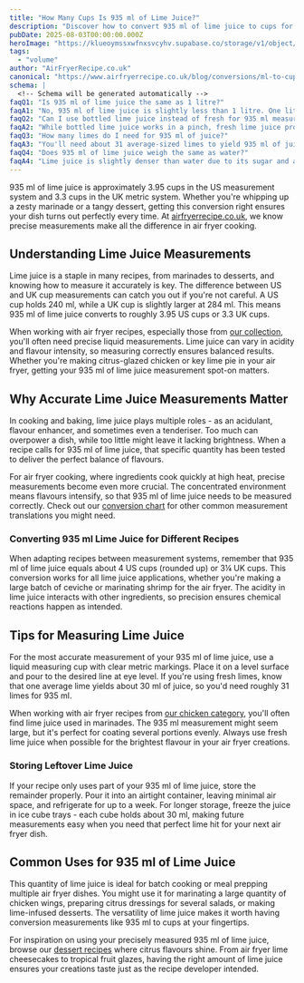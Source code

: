 ```yaml
---
title: "How Many Cups Is 935 ml of Lime Juice?"
description: "Discover how to convert 935 ml of lime juice to cups for perfect recipes every time. Get precise measurements and cooking tips here."
pubDate: 2025-08-03T00:00:00.000Z
heroImage: "https://klueoymssxwfnxsvcyhv.supabase.co/storage/v1/object/public/Shmucket/how-many-cups-is-935-ml-of-lime-juice.webp"
tags:
  - "volume"
author: "AirFryerRecipe.co.uk"
canonical: "https://www.airfryerrecipe.co.uk/blog/conversions/ml-to-cups/how-many-cups-is-935-ml-of-lime-juice"
schema: |
  <!-- Schema will be generated automatically -->
faqQ1: "Is 935 ml of lime juice the same as 1 litre?"
faqA1: "No, 935 ml of lime juice is slightly less than 1 litre. One litre equals 1000 ml, so 935 ml is 65 ml short of a full litre. This difference matters in recipes where precise acidity and liquid ratios affect the outcome."
faqQ2: "Can I use bottled lime juice instead of fresh for 935 ml measurements?"
faqA2: "While bottled lime juice works in a pinch, fresh lime juice provides superior flavour. If substituting bottled for fresh in a 935 ml measurement, you may need to adjust other ingredients as bottled juice often contains preservatives and has a different acidity level."
faqQ3: "How many limes do I need for 935 ml of juice?"
faqA3: "You'll need about 31 average-sized limes to yield 935 ml of juice. Each lime typically gives about 30 ml of juice. For large-scale cooking, consider investing in a citrus juicer to make extracting 935 ml of lime juice more efficient."
faqQ4: "Does 935 ml of lime juice weigh the same as water?"
faqA4: "Lime juice is slightly denser than water due to its sugar and acid content. While 935 ml of water weighs 935 grams, the same volume of lime juice weighs about 960-980 grams. This minor difference rarely affects most recipes calling for 935 ml of lime juice."
---
```

<p>935 ml of lime juice is approximately 3.95 cups in the US measurement system and 3.3 cups in the UK metric system. Whether you're whipping up a zesty marinade or a tangy dessert, getting this conversion right ensures your dish turns out perfectly every time. At <a href=https://www.airfryerrecipe.co.uk>airfryerrecipe.co.uk</a>, we know precise measurements make all the difference in air fryer cooking.</p>

<h2>Understanding Lime Juice Measurements</h2>
<p>Lime juice is a staple in many recipes, from marinades to desserts, and knowing how to measure it accurately is key. The difference between US and UK cup measurements can catch you out if you're not careful. A US cup holds 240 ml, while a UK cup is slightly larger at 284 ml. This means 935 ml of lime juice converts to roughly 3.95 US cups or 3.3 UK cups.</p>
<p>When working with air fryer recipes, especially those from <a href=https://www.airfryerrecipe.co.uk/recipes>our collection</a>, you'll often need precise liquid measurements. Lime juice can vary in acidity and flavour intensity, so measuring correctly ensures balanced results. Whether you're making citrus-glazed chicken or key lime pie in your air fryer, getting your 935 ml of lime juice measurement spot-on matters.</p>

<h2>Why Accurate Lime Juice Measurements Matter</h2>
<p>In cooking and baking, lime juice plays multiple roles - as an acidulant, flavour enhancer, and sometimes even a tenderiser. Too much can overpower a dish, while too little might leave it lacking brightness. When a recipe calls for 935 ml of lime juice, that specific quantity has been tested to deliver the perfect balance of flavours.</p>
<p>For air fryer cooking, where ingredients cook quickly at high heat, precise measurements become even more crucial. The concentrated environment means flavours intensify, so that 935 ml of lime juice needs to be measured correctly. Check out our <a href=https://www.airfryerrecipe.co.uk/air-fryer-conversion-chart>conversion chart</a> for other common measurement translations you might need.</p>

<h3>Converting 935 ml Lime Juice for Different Recipes</h3>
<p>When adapting recipes between measurement systems, remember that 935 ml of lime juice equals about 4 US cups (rounded up) or 3¼ UK cups. This conversion works for all lime juice applications, whether you're making a large batch of ceviche or marinating shrimp for the air fryer. The acidity in lime juice interacts with other ingredients, so precision ensures chemical reactions happen as intended.</p>

<h2>Tips for Measuring Lime Juice</h2>
<p>For the most accurate measurement of your 935 ml of lime juice, use a liquid measuring cup with clear metric markings. Place it on a level surface and pour to the desired line at eye level. If you're using fresh limes, know that one average lime yields about 30 ml of juice, so you'd need roughly 31 limes for 935 ml.</p>
<p>When working with air fryer recipes from <a href=https://www.airfryerrecipe.co.uk/recipe-category/chicken>our chicken category</a>, you'll often find lime juice used in marinades. The 935 ml measurement might seem large, but it's perfect for coating several portions evenly. Always use fresh lime juice when possible for the brightest flavour in your air fryer creations.</p>

<h3>Storing Leftover Lime Juice</h3>
<p>If your recipe only uses part of your 935 ml of lime juice, store the remainder properly. Pour it into an airtight container, leaving minimal air space, and refrigerate for up to a week. For longer storage, freeze the juice in ice cube trays - each cube holds about 30 ml, making future measurements easy when you need that perfect lime hit for your next air fryer dish.</p>

<h2>Common Uses for 935 ml of Lime Juice</h2>
<p>This quantity of lime juice is ideal for batch cooking or meal prepping multiple air fryer dishes. You might use it for marinating a large quantity of chicken wings, preparing citrus dressings for several salads, or making lime-infused desserts. The versatility of lime juice makes it worth having conversion measurements like 935 ml to cups at your fingertips.</p>
<p>For inspiration on using your precisely measured 935 ml of lime juice, browse our <a href=https://www.airfryerrecipe.co.uk/recipe-category/dessert>dessert recipes</a> where citrus flavours shine. From air fryer lime cheesecakes to tropical fruit glazes, having the right amount of lime juice ensures your creations taste just as the recipe developer intended.</p>
